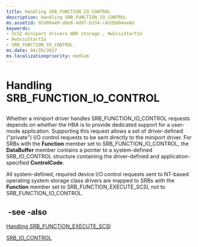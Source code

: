 ```yaml
---
title: Handling SRB_FUNCTION_IO_CONTROL
description: Handling SRB_FUNCTION_IO_CONTROL
ms.assetid: 92d09a49-d8e8-4d97-b334-c42d5b04ee8d
keywords:
- SCSI miniport drivers WDK storage , HwScsiStartIo
- HwScsiStartIo
- SRB_FUNCTION_IO_CONTROL
ms.date: 04/20/2017
ms.localizationpriority: medium
---
```


# Handling SRB\_FUNCTION\_IO\_CONTROL


## <span id="ddk_handling_srb_function_io_control_kg"></span><span id="DDK_HANDLING_SRB_FUNCTION_IO_CONTROL_KG"></span>


Whether a miniport driver handles SRB\_FUNCTION\_IO\_CONTROL requests depends on whether the HBA is to provide dedicated support for a user-mode application. Supporting this request allows a set of driver-defined ("private") I/O control requests to be sent directly to the miniport driver. For SRBs with the **Function** member set to SRB\_FUNCTION\_IO\_CONTROL, the **DataBuffer** member contains a pointer to a system-defined SRB\_IO\_CONTROL structure containing the driver-defined and application-specified **ControlCode**.

All system-defined, required device I/O control requests sent to NT-based operating system storage class drivers are mapped to SRBs with the **Function** member set to SRB\_FUNCTION\_EXECUTE\_SCSI, not to SRB\_FUNCTION\_IO\_CONTROL.

##  -see -also

[Handling SRB_FUNCTION_EXECUTE_SCSI](./handling-srb-function-execute-scsi.md)

[SRB_IO_CONTROL](/windows-hardware/drivers/ddi/ntddscsi/ns-ntddscsi-_srb_io_control)

